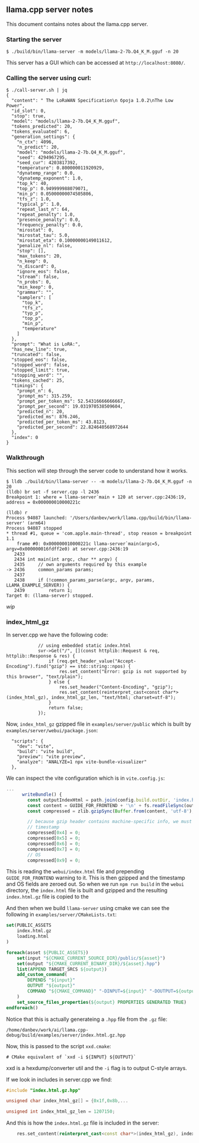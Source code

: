 ## llama.cpp server notes
This document contains notes about the llama.cpp server.

### Starting the server
```console
$ ./build/bin/llama-server -m models/llama-2-7b.Q4_K_M.gguf -n 20
```
This server has a GUI which can be accessed at `http://localhost:8080/`.

### Calling the server using curl:
```console
$ ./call-server.sh | jq
{
  "content": " The LoRaWAN Specification\n броја 1.0.2\nThe Low Power",
  "id_slot": 0,
  "stop": true,
  "model": "models/llama-2-7b.Q4_K_M.gguf",
  "tokens_predicted": 20,
  "tokens_evaluated": 6,
  "generation_settings": {
    "n_ctx": 4096,
    "n_predict": 20,
    "model": "models/llama-2-7b.Q4_K_M.gguf",
    "seed": 4294967295,
    "seed_cur": 4203817392,
    "temperature": 0.800000011920929,
    "dynatemp_range": 0.0,
    "dynatemp_exponent": 1.0,
    "top_k": 40,
    "top_p": 0.949999988079071,
    "min_p": 0.05000000074505806,
    "tfs_z": 1.0,
    "typical_p": 1.0,
    "repeat_last_n": 64,
    "repeat_penalty": 1.0,
    "presence_penalty": 0.0,
    "frequency_penalty": 0.0,
    "mirostat": 0,
    "mirostat_tau": 5.0,
    "mirostat_eta": 0.10000000149011612,
    "penalize_nl": false,
    "stop": [],
    "max_tokens": 20,
    "n_keep": 0,
    "n_discard": 0,
    "ignore_eos": false,
    "stream": false,
    "n_probs": 0,
    "min_keep": 0,
    "grammar": "",
    "samplers": [
      "top_k",
      "tfs_z",
      "typ_p",
      "top_p",
      "min_p",
      "temperature"
    ]
  },
  "prompt": "What is LoRA:",
  "has_new_line": true,
  "truncated": false,
  "stopped_eos": false,
  "stopped_word": false,
  "stopped_limit": true,
  "stopping_word": "",
  "tokens_cached": 25,
  "timings": {
    "prompt_n": 6,
    "prompt_ms": 315.259,
    "prompt_per_token_ms": 52.54316666666667,
    "prompt_per_second": 19.031970538509604,
    "predicted_n": 20,
    "predicted_ms": 876.246,
    "predicted_per_token_ms": 43.8123,
    "predicted_per_second": 22.824640568972644
  },
  "index": 0
}
```

### Walkthrough
This section will step through the server code to understand how it works.

```console
$ lldb ./build/bin/llama-server -- -m models/llama-2-7b.Q4_K_M.gguf -n 20
(lldb) br set -f server.cpp -l 2436
Breakpoint 1: where = llama-server`main + 120 at server.cpp:2436:19, address = 0x000000010000221c

(lldb) r
Process 94087 launched: '/Users/danbev/work/llama.cpp/build/bin/llama-server' (arm64)
Process 94087 stopped
* thread #1, queue = 'com.apple.main-thread', stop reason = breakpoint 1.1
    frame #0: 0x000000010000221c llama-server`main(argc=5, argv=0x000000016fdff2e0) at server.cpp:2436:19
   2433
   2434	int main(int argc, char ** argv) {
   2435	    // own arguments required by this example
-> 2436	    common_params params;
   2437
   2438	    if (!common_params_parse(argc, argv, params, LLAMA_EXAMPLE_SERVER)) {
   2439	        return 1;
Target 0: (llama-server) stopped.
```
_wip_

### index_html_gz
In server.cpp we have the following code:
```console
            // using embedded static index.html
            svr->Get("/", [](const httplib::Request & req, httplib::Response & res) {
                if (req.get_header_value("Accept-Encoding").find("gzip") == std::string::npos) {
                    res.set_content("Error: gzip is not supported by this browser", "text/plain");
                } else {
                    res.set_header("Content-Encoding", "gzip");
                    res.set_content(reinterpret_cast<const char*>(index_html_gz), index_html_gz_len, "text/html; charset=utf-8");
                }
                return false;
            });
```

Now, `index_html_gz` gzipped file in `examples/server/public` which is built
by `examples/server/webui/package.json`:
```console
  "scripts": {
    "dev": "vite",
    "build": "vite build",
    "preview": "vite preview",
    "analyze": "ANALYZE=1 npx vite-bundle-visualizer"
  },
```
We can inspect the vite configuration which is in `vite.config.js`:
```js
...
      writeBundle() {
        const outputIndexHtml = path.join(config.build.outDir, 'index.html');
        const content = GUIDE_FOR_FRONTEND + '\n' + fs.readFileSync(outputIndexHtml, 'utf-8');
        const compressed = zlib.gzipSync(Buffer.from(content, 'utf-8'), { level: 9 });

        // because gzip header contains machine-specific info, we must remove these data from the header
        // timestamp
        compressed[0x4] = 0;
        compressed[0x5] = 0;
        compressed[0x6] = 0;
        compressed[0x7] = 0;
        // OS
        compressed[0x9] = 0;
```
This is reading the `webui/index.html` file and prepending `GUIDE_FOR_FRONTEND`
warning to it. This is then gzipped and the timestamp and OS fields are zeroed
out.
So when we run `npm run build` in the `webui` directory, the `index.html` file
is built and gzipped and the resulting `index.html.gz` file is copied to the

And then when we build `llama-server` using cmake we can see the following
in `examples/server/CMakeLists.txt`:
```cmake
set(PUBLIC_ASSETS
    index.html.gz
    loading.html
)

foreach(asset ${PUBLIC_ASSETS})
    set(input "${CMAKE_CURRENT_SOURCE_DIR}/public/${asset}")
    set(output "${CMAKE_CURRENT_BINARY_DIR}/${asset}.hpp")
    list(APPEND TARGET_SRCS ${output})
    add_custom_command(
        DEPENDS "${input}"
        OUTPUT "${output}"
        COMMAND "${CMAKE_COMMAND}" "-DINPUT=${input}" "-DOUTPUT=${output}" -P "${PROJECT_SOURCE_DIR}/scripts/xxd.cmake"
    )
    set_source_files_properties(${output} PROPERTIES GENERATED TRUE)
endforeach()
```
Notice that this is actually generateing a `.hpp` file from the `.gz` file:
```console
/home/danbev/work/ai/llama.cpp-debug/build/examples/server/index.html.gz.hpp
```

Now, this is passed to the script `xxd.cmake`:
```
# CMake equivalent of `xxd -i ${INPUT} ${OUTPUT}`
```
xxd is a hexdump/converter util and the `-i` flag is to output C-style arrays.


If we look in includes in server.cpp we find:
```cpp
#include "index.html.gz.hpp"
```

```cpp
unsigned char index_html_gz[] = {0x1f,0x8b,...

unsigned int index_html_gz_len = 1207150;
```
And this is how the `index.html.gz` file is included in the server:
```cpp
    res.set_content(reinterpret_cast<const char*>(index_html_gz), index_html_gz_len, "text/html; charset=utf-8");
```
